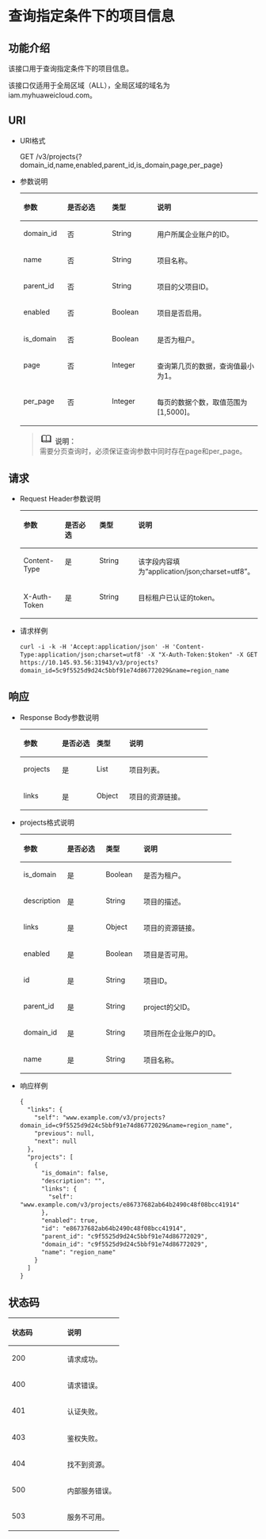 # 查询指定条件下的项目信息<a name="ZH-CN_TOPIC_0110485150"></a>

## 功能介绍<a name="s380dc90cda6c4acba39c06b7dd2ce1e9"></a>

该接口用于查询指定条件下的项目信息。

该接口仅适用于全局区域（ALL），全局区域的域名为iam.myhuaweicloud.com。

## URI<a name="sf615d5ea5cc44edf8d9960f0bc981e97"></a>

-   URI格式

    GET /v3/projects\{?domain\_id,name,enabled,parent\_id,is\_domain,page,per\_page\}


-   参数说明

    <a name="zh-cn_topic_0026585113_table47336128"></a>
    <table><thead align="left"><tr id="zh-cn_topic_0026585113_row49554687"><th class="cellrowborder" valign="top" width="18.421842184218423%" id="mcps1.1.5.1.1"><p id="zh-cn_topic_0026585113_p54506685"><a name="zh-cn_topic_0026585113_p54506685"></a><a name="zh-cn_topic_0026585113_p54506685"></a>参数</p>
    </th>
    <th class="cellrowborder" valign="top" width="18.79187918791879%" id="mcps1.1.5.1.2"><p id="zh-cn_topic_0026585113_p52965331"><a name="zh-cn_topic_0026585113_p52965331"></a><a name="zh-cn_topic_0026585113_p52965331"></a>是否必选</p>
    </th>
    <th class="cellrowborder" valign="top" width="19.021902190219024%" id="mcps1.1.5.1.3"><p id="zh-cn_topic_0026585113_p62333418"><a name="zh-cn_topic_0026585113_p62333418"></a><a name="zh-cn_topic_0026585113_p62333418"></a>类型</p>
    </th>
    <th class="cellrowborder" valign="top" width="43.76437643764376%" id="mcps1.1.5.1.4"><p id="zh-cn_topic_0026585113_p15842089"><a name="zh-cn_topic_0026585113_p15842089"></a><a name="zh-cn_topic_0026585113_p15842089"></a>说明</p>
    </th>
    </tr>
    </thead>
    <tbody><tr id="zh-cn_topic_0026585113_row8140857"><td class="cellrowborder" valign="top" width="18.421842184218423%" headers="mcps1.1.5.1.1 "><p id="zh-cn_topic_0026585113_p55429698"><a name="zh-cn_topic_0026585113_p55429698"></a><a name="zh-cn_topic_0026585113_p55429698"></a>domain_id</p>
    </td>
    <td class="cellrowborder" valign="top" width="18.79187918791879%" headers="mcps1.1.5.1.2 "><p id="zh-cn_topic_0026585113_p60620523"><a name="zh-cn_topic_0026585113_p60620523"></a><a name="zh-cn_topic_0026585113_p60620523"></a>否</p>
    </td>
    <td class="cellrowborder" valign="top" width="19.021902190219024%" headers="mcps1.1.5.1.3 "><p id="zh-cn_topic_0026585113_p11315292"><a name="zh-cn_topic_0026585113_p11315292"></a><a name="zh-cn_topic_0026585113_p11315292"></a>String</p>
    </td>
    <td class="cellrowborder" valign="top" width="43.76437643764376%" headers="mcps1.1.5.1.4 "><p id="zh-cn_topic_0026585113_p44123454"><a name="zh-cn_topic_0026585113_p44123454"></a><a name="zh-cn_topic_0026585113_p44123454"></a>用户所属企业账户的ID。</p>
    </td>
    </tr>
    <tr id="zh-cn_topic_0026585113_row61566768"><td class="cellrowborder" valign="top" width="18.421842184218423%" headers="mcps1.1.5.1.1 "><p id="zh-cn_topic_0026585113_p20852350"><a name="zh-cn_topic_0026585113_p20852350"></a><a name="zh-cn_topic_0026585113_p20852350"></a>name</p>
    </td>
    <td class="cellrowborder" valign="top" width="18.79187918791879%" headers="mcps1.1.5.1.2 "><p id="zh-cn_topic_0026585113_p11318800"><a name="zh-cn_topic_0026585113_p11318800"></a><a name="zh-cn_topic_0026585113_p11318800"></a>否</p>
    </td>
    <td class="cellrowborder" valign="top" width="19.021902190219024%" headers="mcps1.1.5.1.3 "><p id="zh-cn_topic_0026585113_p44407631"><a name="zh-cn_topic_0026585113_p44407631"></a><a name="zh-cn_topic_0026585113_p44407631"></a>String</p>
    </td>
    <td class="cellrowborder" valign="top" width="43.76437643764376%" headers="mcps1.1.5.1.4 "><p id="zh-cn_topic_0026585113_p40248354"><a name="zh-cn_topic_0026585113_p40248354"></a><a name="zh-cn_topic_0026585113_p40248354"></a>项目名称。</p>
    </td>
    </tr>
    <tr id="row7299172943813"><td class="cellrowborder" valign="top" width="18.421842184218423%" headers="mcps1.1.5.1.1 "><p id="p14121195319395"><a name="p14121195319395"></a><a name="p14121195319395"></a>parent_id</p>
    </td>
    <td class="cellrowborder" valign="top" width="18.79187918791879%" headers="mcps1.1.5.1.2 "><p id="p71215530394"><a name="p71215530394"></a><a name="p71215530394"></a>否</p>
    </td>
    <td class="cellrowborder" valign="top" width="19.021902190219024%" headers="mcps1.1.5.1.3 "><p id="p4121185320399"><a name="p4121185320399"></a><a name="p4121185320399"></a>String</p>
    </td>
    <td class="cellrowborder" valign="top" width="43.76437643764376%" headers="mcps1.1.5.1.4 "><p id="p171211453143913"><a name="p171211453143913"></a><a name="p171211453143913"></a>项目的父项目ID。</p>
    </td>
    </tr>
    <tr id="row111461543103820"><td class="cellrowborder" valign="top" width="18.421842184218423%" headers="mcps1.1.5.1.1 "><p id="p913943183913"><a name="p913943183913"></a><a name="p913943183913"></a>enabled</p>
    </td>
    <td class="cellrowborder" valign="top" width="18.79187918791879%" headers="mcps1.1.5.1.2 "><p id="p813983143913"><a name="p813983143913"></a><a name="p813983143913"></a>否</p>
    </td>
    <td class="cellrowborder" valign="top" width="19.021902190219024%" headers="mcps1.1.5.1.3 "><p id="p613918315398"><a name="p613918315398"></a><a name="p613918315398"></a>Boolean</p>
    </td>
    <td class="cellrowborder" valign="top" width="43.76437643764376%" headers="mcps1.1.5.1.4 "><p id="p181391532398"><a name="p181391532398"></a><a name="p181391532398"></a>项目是否启用。</p>
    </td>
    </tr>
    <tr id="row793683814389"><td class="cellrowborder" valign="top" width="18.421842184218423%" headers="mcps1.1.5.1.1 "><p id="p1213920333917"><a name="p1213920333917"></a><a name="p1213920333917"></a>is_domain</p>
    </td>
    <td class="cellrowborder" valign="top" width="18.79187918791879%" headers="mcps1.1.5.1.2 "><p id="p1013914313919"><a name="p1013914313919"></a><a name="p1013914313919"></a>否</p>
    </td>
    <td class="cellrowborder" valign="top" width="19.021902190219024%" headers="mcps1.1.5.1.3 "><p id="p181391537399"><a name="p181391537399"></a><a name="p181391537399"></a>Boolean</p>
    </td>
    <td class="cellrowborder" valign="top" width="43.76437643764376%" headers="mcps1.1.5.1.4 "><p id="p12139183153915"><a name="p12139183153915"></a><a name="p12139183153915"></a>是否为租户。</p>
    </td>
    </tr>
    <tr id="row3301961143855"><td class="cellrowborder" valign="top" width="18.421842184218423%" headers="mcps1.1.5.1.1 "><p id="p5159279014395"><a name="p5159279014395"></a><a name="p5159279014395"></a>page</p>
    </td>
    <td class="cellrowborder" valign="top" width="18.79187918791879%" headers="mcps1.1.5.1.2 "><p id="p1826646714395"><a name="p1826646714395"></a><a name="p1826646714395"></a>否</p>
    </td>
    <td class="cellrowborder" valign="top" width="19.021902190219024%" headers="mcps1.1.5.1.3 "><p id="p318887714395"><a name="p318887714395"></a><a name="p318887714395"></a>Integer</p>
    </td>
    <td class="cellrowborder" valign="top" width="43.76437643764376%" headers="mcps1.1.5.1.4 "><p id="p5697247514395"><a name="p5697247514395"></a><a name="p5697247514395"></a>查询第几页的数据，查询值最小为1。</p>
    </td>
    </tr>
    <tr id="row791068914390"><td class="cellrowborder" valign="top" width="18.421842184218423%" headers="mcps1.1.5.1.1 "><p id="p5965671114395"><a name="p5965671114395"></a><a name="p5965671114395"></a>per_page</p>
    </td>
    <td class="cellrowborder" valign="top" width="18.79187918791879%" headers="mcps1.1.5.1.2 "><p id="p35544014395"><a name="p35544014395"></a><a name="p35544014395"></a>否</p>
    </td>
    <td class="cellrowborder" valign="top" width="19.021902190219024%" headers="mcps1.1.5.1.3 "><p id="p2879064914395"><a name="p2879064914395"></a><a name="p2879064914395"></a>Integer</p>
    </td>
    <td class="cellrowborder" valign="top" width="43.76437643764376%" headers="mcps1.1.5.1.4 "><p id="p5034119414395"><a name="p5034119414395"></a><a name="p5034119414395"></a>每页的数据个数，取值范围为[1,5000]。</p>
    </td>
    </tr>
    </tbody>
    </table>

    >![](public_sys-resources/icon-note.gif) **说明：**   
    >需要分页查询时，必须保证查询参数中同时存在page和per\_page。  


## 请求<a name="sf15b8a66213e4cbebbe19daa3db9f159"></a>

-   Request Header参数说明

    <a name="zh-cn_topic_0026585113_table19967814"></a>
    <table><thead align="left"><tr id="zh-cn_topic_0026585113_row62835574"><th class="cellrowborder" valign="top" width="18.23%" id="mcps1.1.5.1.1"><p id="zh-cn_topic_0026585113_p56516768"><a name="zh-cn_topic_0026585113_p56516768"></a><a name="zh-cn_topic_0026585113_p56516768"></a>参数</p>
    </th>
    <th class="cellrowborder" valign="top" width="19.05%" id="mcps1.1.5.1.2"><p id="zh-cn_topic_0026585113_p14455523"><a name="zh-cn_topic_0026585113_p14455523"></a><a name="zh-cn_topic_0026585113_p14455523"></a>是否必选</p>
    </th>
    <th class="cellrowborder" valign="top" width="19.15%" id="mcps1.1.5.1.3"><p id="zh-cn_topic_0026585113_p30046694"><a name="zh-cn_topic_0026585113_p30046694"></a><a name="zh-cn_topic_0026585113_p30046694"></a>类型</p>
    </th>
    <th class="cellrowborder" valign="top" width="43.57%" id="mcps1.1.5.1.4"><p id="zh-cn_topic_0026585113_p17863121"><a name="zh-cn_topic_0026585113_p17863121"></a><a name="zh-cn_topic_0026585113_p17863121"></a>说明</p>
    </th>
    </tr>
    </thead>
    <tbody><tr id="rd830396628d84ea2a78249340dc8e6e5"><td class="cellrowborder" valign="top" width="18.23%" headers="mcps1.1.5.1.1 "><p id="ae69f4e1f183d4e6a82a447c6c51dd3bb"><a name="ae69f4e1f183d4e6a82a447c6c51dd3bb"></a><a name="ae69f4e1f183d4e6a82a447c6c51dd3bb"></a>Content-Type</p>
    </td>
    <td class="cellrowborder" valign="top" width="19.05%" headers="mcps1.1.5.1.2 "><p id="a46e7614fe7524390be4c0cfe6e146512"><a name="a46e7614fe7524390be4c0cfe6e146512"></a><a name="a46e7614fe7524390be4c0cfe6e146512"></a>是</p>
    </td>
    <td class="cellrowborder" valign="top" width="19.15%" headers="mcps1.1.5.1.3 "><p id="a9172a1617e4c423ca144149fbf806f52"><a name="a9172a1617e4c423ca144149fbf806f52"></a><a name="a9172a1617e4c423ca144149fbf806f52"></a>String</p>
    </td>
    <td class="cellrowborder" valign="top" width="43.57%" headers="mcps1.1.5.1.4 "><p id="a8a69e5f2739b4fcc996e01ae20ecbaf3"><a name="a8a69e5f2739b4fcc996e01ae20ecbaf3"></a><a name="a8a69e5f2739b4fcc996e01ae20ecbaf3"></a>该字段内容填为<span class="parmvalue" id="parmvalue18729171017222"><a name="parmvalue18729171017222"></a><a name="parmvalue18729171017222"></a>“application/json;charset=utf8”</span>。</p>
    </td>
    </tr>
    <tr id="zh-cn_topic_0026585113_row37626701"><td class="cellrowborder" valign="top" width="18.23%" headers="mcps1.1.5.1.1 "><p id="zh-cn_topic_0026585113_p27863937"><a name="zh-cn_topic_0026585113_p27863937"></a><a name="zh-cn_topic_0026585113_p27863937"></a>X-Auth-Token</p>
    </td>
    <td class="cellrowborder" valign="top" width="19.05%" headers="mcps1.1.5.1.2 "><p id="zh-cn_topic_0026585113_p42386454"><a name="zh-cn_topic_0026585113_p42386454"></a><a name="zh-cn_topic_0026585113_p42386454"></a>是</p>
    </td>
    <td class="cellrowborder" valign="top" width="19.15%" headers="mcps1.1.5.1.3 "><p id="zh-cn_topic_0026585113_p10750772"><a name="zh-cn_topic_0026585113_p10750772"></a><a name="zh-cn_topic_0026585113_p10750772"></a>String</p>
    </td>
    <td class="cellrowborder" valign="top" width="43.57%" headers="mcps1.1.5.1.4 "><p id="p52774644194451"><a name="p52774644194451"></a><a name="p52774644194451"></a>目标租户已认证的token。</p>
    </td>
    </tr>
    </tbody>
    </table>

-   请求样例

    ```
    curl -i -k -H 'Accept:application/json' -H 'Content-Type:application/json;charset=utf8' -X "X-Auth-Token:$token" -X GET https://10.145.93.56:31943/v3/projects?domain_id=5c9f5525d9d24c5bbf91e74d86772029&name=region_name
    ```


## 响应<a name="s50fc4d2354714f279e24d075fbc04a26"></a>

-   Response Body参数说明

    <a name="t1266dd240c3649048c9f42af34a0686b"></a>
    <table><thead align="left"><tr id="rd8ac2cd80e4b47d684b61df4f3c570cf"><th class="cellrowborder" valign="top" width="20.49%" id="mcps1.1.5.1.1"><p id="ad167d1bf89ca443eac693ea562da12a3"><a name="ad167d1bf89ca443eac693ea562da12a3"></a><a name="ad167d1bf89ca443eac693ea562da12a3"></a>参数</p>
    </th>
    <th class="cellrowborder" valign="top" width="18.48%" id="mcps1.1.5.1.2"><p id="aad08ea1f8c8e4a42a1a81112a74cb237"><a name="aad08ea1f8c8e4a42a1a81112a74cb237"></a><a name="aad08ea1f8c8e4a42a1a81112a74cb237"></a>是否必选</p>
    </th>
    <th class="cellrowborder" valign="top" width="17.36%" id="mcps1.1.5.1.3"><p id="a9b5fafff0348408893dcc06fbe0b1186"><a name="a9b5fafff0348408893dcc06fbe0b1186"></a><a name="a9b5fafff0348408893dcc06fbe0b1186"></a>类型</p>
    </th>
    <th class="cellrowborder" valign="top" width="43.669999999999995%" id="mcps1.1.5.1.4"><p id="ad002a0bf107a468884a5777e55f837f6"><a name="ad002a0bf107a468884a5777e55f837f6"></a><a name="ad002a0bf107a468884a5777e55f837f6"></a>说明</p>
    </th>
    </tr>
    </thead>
    <tbody><tr id="ref3b81e8e64e418c961ca1bce6f25280"><td class="cellrowborder" valign="top" width="20.49%" headers="mcps1.1.5.1.1 "><p id="abb2b4d81b907497da50ad4f12760f7dc"><a name="abb2b4d81b907497da50ad4f12760f7dc"></a><a name="abb2b4d81b907497da50ad4f12760f7dc"></a>projects</p>
    </td>
    <td class="cellrowborder" valign="top" width="18.48%" headers="mcps1.1.5.1.2 "><p id="a7e49a4eaca054e36ba774b0cdc492081"><a name="a7e49a4eaca054e36ba774b0cdc492081"></a><a name="a7e49a4eaca054e36ba774b0cdc492081"></a>是</p>
    </td>
    <td class="cellrowborder" valign="top" width="17.36%" headers="mcps1.1.5.1.3 "><p id="af41e29e0e266400c900609efde3aaf39"><a name="af41e29e0e266400c900609efde3aaf39"></a><a name="af41e29e0e266400c900609efde3aaf39"></a>List</p>
    </td>
    <td class="cellrowborder" valign="top" width="43.669999999999995%" headers="mcps1.1.5.1.4 "><p id="a8ded0409c6d948dc82f7f779a4cfa5b8"><a name="a8ded0409c6d948dc82f7f779a4cfa5b8"></a><a name="a8ded0409c6d948dc82f7f779a4cfa5b8"></a>项目列表。</p>
    </td>
    </tr>
    <tr id="row17979111841518"><td class="cellrowborder" valign="top" width="20.49%" headers="mcps1.1.5.1.1 "><p id="p34207706172552"><a name="p34207706172552"></a><a name="p34207706172552"></a>links</p>
    </td>
    <td class="cellrowborder" valign="top" width="18.48%" headers="mcps1.1.5.1.2 "><p id="p19360826172552"><a name="p19360826172552"></a><a name="p19360826172552"></a>是</p>
    </td>
    <td class="cellrowborder" valign="top" width="17.36%" headers="mcps1.1.5.1.3 "><p id="p24723091172552"><a name="p24723091172552"></a><a name="p24723091172552"></a>Object</p>
    </td>
    <td class="cellrowborder" valign="top" width="43.669999999999995%" headers="mcps1.1.5.1.4 "><p id="p56413324172552"><a name="p56413324172552"></a><a name="p56413324172552"></a>项目的资源链接。</p>
    </td>
    </tr>
    </tbody>
    </table>

-   projects格式说明

    <a name="t3ef10d134105438f922a72ac36adbe13"></a>
    <table><thead align="left"><tr id="ra836795da3204436ad115c6d63f33cb3"><th class="cellrowborder" valign="top" width="20.61%" id="mcps1.1.5.1.1"><p id="a915f4fa2492a4fa3b5fc5b52cb975ed3"><a name="a915f4fa2492a4fa3b5fc5b52cb975ed3"></a><a name="a915f4fa2492a4fa3b5fc5b52cb975ed3"></a>参数</p>
    </th>
    <th class="cellrowborder" valign="top" width="18.23%" id="mcps1.1.5.1.2"><p id="aeb29128c8bc6489593aaf12297635c52"><a name="aeb29128c8bc6489593aaf12297635c52"></a><a name="aeb29128c8bc6489593aaf12297635c52"></a>是否必选</p>
    </th>
    <th class="cellrowborder" valign="top" width="17.86%" id="mcps1.1.5.1.3"><p id="a367df15999ce47aa8fa2550bb2d3df9a"><a name="a367df15999ce47aa8fa2550bb2d3df9a"></a><a name="a367df15999ce47aa8fa2550bb2d3df9a"></a>类型</p>
    </th>
    <th class="cellrowborder" valign="top" width="43.3%" id="mcps1.1.5.1.4"><p id="a16a6b7e4145e4fbabf25e75163ec3f95"><a name="a16a6b7e4145e4fbabf25e75163ec3f95"></a><a name="a16a6b7e4145e4fbabf25e75163ec3f95"></a>说明</p>
    </th>
    </tr>
    </thead>
    <tbody><tr id="row1630172942012"><td class="cellrowborder" valign="top" width="20.61%" headers="mcps1.1.5.1.1 "><p id="p6161946154521"><a name="p6161946154521"></a><a name="p6161946154521"></a>is_domain</p>
    </td>
    <td class="cellrowborder" valign="top" width="18.23%" headers="mcps1.1.5.1.2 "><p id="p21721285154521"><a name="p21721285154521"></a><a name="p21721285154521"></a>是</p>
    </td>
    <td class="cellrowborder" valign="top" width="17.86%" headers="mcps1.1.5.1.3 "><p id="p41042049154521"><a name="p41042049154521"></a><a name="p41042049154521"></a>Boolean</p>
    </td>
    <td class="cellrowborder" valign="top" width="43.3%" headers="mcps1.1.5.1.4 "><p id="p305652154521"><a name="p305652154521"></a><a name="p305652154521"></a>是否为租户。</p>
    </td>
    </tr>
    <tr id="r6aa1186cf8554a019ac2b2130cf5b8d2"><td class="cellrowborder" valign="top" width="20.61%" headers="mcps1.1.5.1.1 "><p id="a1441367937eb4233b8cda7012259c030"><a name="a1441367937eb4233b8cda7012259c030"></a><a name="a1441367937eb4233b8cda7012259c030"></a>description</p>
    </td>
    <td class="cellrowborder" valign="top" width="18.23%" headers="mcps1.1.5.1.2 "><p id="a69f17d6e57f544fb90861e9a8297a485"><a name="a69f17d6e57f544fb90861e9a8297a485"></a><a name="a69f17d6e57f544fb90861e9a8297a485"></a>是</p>
    </td>
    <td class="cellrowborder" valign="top" width="17.86%" headers="mcps1.1.5.1.3 "><p id="a1a749c575c9b40049712221af5070e71"><a name="a1a749c575c9b40049712221af5070e71"></a><a name="a1a749c575c9b40049712221af5070e71"></a>String</p>
    </td>
    <td class="cellrowborder" valign="top" width="43.3%" headers="mcps1.1.5.1.4 "><p id="ace0495cc79a34a2690c98b2dc69b4768"><a name="ace0495cc79a34a2690c98b2dc69b4768"></a><a name="ace0495cc79a34a2690c98b2dc69b4768"></a>项目的描述。</p>
    </td>
    </tr>
    <tr id="row13801134313207"><td class="cellrowborder" valign="top" width="20.61%" headers="mcps1.1.5.1.1 "><p id="p1080120431207"><a name="p1080120431207"></a><a name="p1080120431207"></a>links</p>
    </td>
    <td class="cellrowborder" valign="top" width="18.23%" headers="mcps1.1.5.1.2 "><p id="p2705079812952"><a name="p2705079812952"></a><a name="p2705079812952"></a>是</p>
    </td>
    <td class="cellrowborder" valign="top" width="17.86%" headers="mcps1.1.5.1.3 "><p id="p4363103412952"><a name="p4363103412952"></a><a name="p4363103412952"></a>Object</p>
    </td>
    <td class="cellrowborder" valign="top" width="43.3%" headers="mcps1.1.5.1.4 "><p id="p4445286212952"><a name="p4445286212952"></a><a name="p4445286212952"></a>项目的资源链接。</p>
    </td>
    </tr>
    <tr id="rb2ba995189ec478eb5d1181d3bb7be1c"><td class="cellrowborder" valign="top" width="20.61%" headers="mcps1.1.5.1.1 "><p id="aa1005da54f2c4746ae99676d14ab012d"><a name="aa1005da54f2c4746ae99676d14ab012d"></a><a name="aa1005da54f2c4746ae99676d14ab012d"></a>enabled</p>
    </td>
    <td class="cellrowborder" valign="top" width="18.23%" headers="mcps1.1.5.1.2 "><p id="a6d0540b177e34775b18c670cf5cd46bc"><a name="a6d0540b177e34775b18c670cf5cd46bc"></a><a name="a6d0540b177e34775b18c670cf5cd46bc"></a>是</p>
    </td>
    <td class="cellrowborder" valign="top" width="17.86%" headers="mcps1.1.5.1.3 "><p id="a65f6a6fc5a364d868072c58eeab90325"><a name="a65f6a6fc5a364d868072c58eeab90325"></a><a name="a65f6a6fc5a364d868072c58eeab90325"></a>Boolean</p>
    </td>
    <td class="cellrowborder" valign="top" width="43.3%" headers="mcps1.1.5.1.4 "><p id="ababe5d21d4764e209d225a4cea9b9fa2"><a name="ababe5d21d4764e209d225a4cea9b9fa2"></a><a name="ababe5d21d4764e209d225a4cea9b9fa2"></a>项目是否可用。</p>
    </td>
    </tr>
    <tr id="r41522dc2bd8d475b8d2a16af17d5213b"><td class="cellrowborder" valign="top" width="20.61%" headers="mcps1.1.5.1.1 "><p id="a2501c5b12ff94e338c0930e6c321af90"><a name="a2501c5b12ff94e338c0930e6c321af90"></a><a name="a2501c5b12ff94e338c0930e6c321af90"></a>id</p>
    </td>
    <td class="cellrowborder" valign="top" width="18.23%" headers="mcps1.1.5.1.2 "><p id="af10224f581d946cb91a49683adf34271"><a name="af10224f581d946cb91a49683adf34271"></a><a name="af10224f581d946cb91a49683adf34271"></a>是</p>
    </td>
    <td class="cellrowborder" valign="top" width="17.86%" headers="mcps1.1.5.1.3 "><p id="a0316e95fb756489a82f70ae562c523b4"><a name="a0316e95fb756489a82f70ae562c523b4"></a><a name="a0316e95fb756489a82f70ae562c523b4"></a>String</p>
    </td>
    <td class="cellrowborder" valign="top" width="43.3%" headers="mcps1.1.5.1.4 "><p id="af5ce8c5c520f468895f28d74f6eb4540"><a name="af5ce8c5c520f468895f28d74f6eb4540"></a><a name="af5ce8c5c520f468895f28d74f6eb4540"></a>项目ID。</p>
    </td>
    </tr>
    <tr id="row2537965212"><td class="cellrowborder" valign="top" width="20.61%" headers="mcps1.1.5.1.1 "><p id="p49220723154521"><a name="p49220723154521"></a><a name="p49220723154521"></a>parent_id</p>
    </td>
    <td class="cellrowborder" valign="top" width="18.23%" headers="mcps1.1.5.1.2 "><p id="p64815690154521"><a name="p64815690154521"></a><a name="p64815690154521"></a>是</p>
    </td>
    <td class="cellrowborder" valign="top" width="17.86%" headers="mcps1.1.5.1.3 "><p id="p65672473154521"><a name="p65672473154521"></a><a name="p65672473154521"></a>String</p>
    </td>
    <td class="cellrowborder" valign="top" width="43.3%" headers="mcps1.1.5.1.4 "><p id="p30787847154521"><a name="p30787847154521"></a><a name="p30787847154521"></a>project的父ID。</p>
    </td>
    </tr>
    <tr id="r1208cbb1496440d89eb758b2cd80d578"><td class="cellrowborder" valign="top" width="20.61%" headers="mcps1.1.5.1.1 "><p id="a4504807eb899465fb0ce3ac82d7013dc"><a name="a4504807eb899465fb0ce3ac82d7013dc"></a><a name="a4504807eb899465fb0ce3ac82d7013dc"></a>domain_id</p>
    </td>
    <td class="cellrowborder" valign="top" width="18.23%" headers="mcps1.1.5.1.2 "><p id="zh-cn_topic_0026585113_p386591205643"><a name="zh-cn_topic_0026585113_p386591205643"></a><a name="zh-cn_topic_0026585113_p386591205643"></a>是</p>
    </td>
    <td class="cellrowborder" valign="top" width="17.86%" headers="mcps1.1.5.1.3 "><p id="a293aacc9b5354786a8b30a063a186b02"><a name="a293aacc9b5354786a8b30a063a186b02"></a><a name="a293aacc9b5354786a8b30a063a186b02"></a>String</p>
    </td>
    <td class="cellrowborder" valign="top" width="43.3%" headers="mcps1.1.5.1.4 "><p id="aa1138dcdd40340039e621e7abf0332e1"><a name="aa1138dcdd40340039e621e7abf0332e1"></a><a name="aa1138dcdd40340039e621e7abf0332e1"></a>项目所在企业账户的ID。</p>
    </td>
    </tr>
    <tr id="rbe8775b4e77a4b08be093de05e7bcbf3"><td class="cellrowborder" valign="top" width="20.61%" headers="mcps1.1.5.1.1 "><p id="acc4c499e1b2f4bdd98e5c7acd4e8861b"><a name="acc4c499e1b2f4bdd98e5c7acd4e8861b"></a><a name="acc4c499e1b2f4bdd98e5c7acd4e8861b"></a>name</p>
    </td>
    <td class="cellrowborder" valign="top" width="18.23%" headers="mcps1.1.5.1.2 "><p id="a4bf5dfe715d342e0a883343cbcf8181a"><a name="a4bf5dfe715d342e0a883343cbcf8181a"></a><a name="a4bf5dfe715d342e0a883343cbcf8181a"></a>是</p>
    </td>
    <td class="cellrowborder" valign="top" width="17.86%" headers="mcps1.1.5.1.3 "><p id="a8c424bac7d93444dbc647a1d5c5c21e4"><a name="a8c424bac7d93444dbc647a1d5c5c21e4"></a><a name="a8c424bac7d93444dbc647a1d5c5c21e4"></a>String</p>
    </td>
    <td class="cellrowborder" valign="top" width="43.3%" headers="mcps1.1.5.1.4 "><p id="afc48731c8a2e4c66a56ac245f7a1e34e"><a name="afc48731c8a2e4c66a56ac245f7a1e34e"></a><a name="afc48731c8a2e4c66a56ac245f7a1e34e"></a>项目名称。</p>
    </td>
    </tr>
    </tbody>
    </table>


-   响应样例

    ```
    {
      "links": {
        "self": "www.example.com/v3/projects?domain_id=c9f5525d9d24c5bbf91e74d86772029&name=region_name",
        "previous": null,
        "next": null
      },
      "projects": [
        {
          "is_domain": false,
          "description": "",
          "links": {
            "self": "www.example.com/v3/projects/e86737682ab64b2490c48f08bcc41914"
          },
          "enabled": true,
          "id": "e86737682ab64b2490c48f08bcc41914",
          "parent_id": "c9f5525d9d24c5bbf91e74d86772029",
          "domain_id": "c9f5525d9d24c5bbf91e74d86772029",
          "name": "region_name"
        }
      ]
    }
    ```


## 状态码<a name="s791625f7e91045a99dacb83eeaeab0ca"></a>

<a name="zh-cn_topic_0026585113_table8268111"></a>
<table><thead align="left"><tr id="zh-cn_topic_0026585113_row6757235"><th class="cellrowborder" valign="top" width="50%" id="mcps1.1.3.1.1"><p id="zh-cn_topic_0026585113_p10465156"><a name="zh-cn_topic_0026585113_p10465156"></a><a name="zh-cn_topic_0026585113_p10465156"></a>状态码</p>
</th>
<th class="cellrowborder" valign="top" width="50%" id="mcps1.1.3.1.2"><p id="zh-cn_topic_0026585113_p42371273"><a name="zh-cn_topic_0026585113_p42371273"></a><a name="zh-cn_topic_0026585113_p42371273"></a>说明</p>
</th>
</tr>
</thead>
<tbody><tr id="reb721646e2bd423dba003e9081c1d4da"><td class="cellrowborder" valign="top" width="50%" headers="mcps1.1.3.1.1 "><p id="a2e8a8ee7a72c45d38d3b5b39c17806b6"><a name="a2e8a8ee7a72c45d38d3b5b39c17806b6"></a><a name="a2e8a8ee7a72c45d38d3b5b39c17806b6"></a>200</p>
</td>
<td class="cellrowborder" valign="top" width="50%" headers="mcps1.1.3.1.2 "><p id="a5554a6af41f04ac0bfe75e541afdb6f7"><a name="a5554a6af41f04ac0bfe75e541afdb6f7"></a><a name="a5554a6af41f04ac0bfe75e541afdb6f7"></a>请求成功。</p>
</td>
</tr>
<tr id="r94c2894d0685406eb347de138998e50d"><td class="cellrowborder" valign="top" width="50%" headers="mcps1.1.3.1.1 "><p id="a7039248d16864cfdb145042196dd0a4d"><a name="a7039248d16864cfdb145042196dd0a4d"></a><a name="a7039248d16864cfdb145042196dd0a4d"></a>400</p>
</td>
<td class="cellrowborder" valign="top" width="50%" headers="mcps1.1.3.1.2 "><p id="a228f52291c964a8cb61e9f4cfa8835b2"><a name="a228f52291c964a8cb61e9f4cfa8835b2"></a><a name="a228f52291c964a8cb61e9f4cfa8835b2"></a>请求错误。</p>
</td>
</tr>
<tr id="r82fdd253c453410ea60c395495e4fa6d"><td class="cellrowborder" valign="top" width="50%" headers="mcps1.1.3.1.1 "><p id="a087911f0192d4b1683fb93e6ed500ef6"><a name="a087911f0192d4b1683fb93e6ed500ef6"></a><a name="a087911f0192d4b1683fb93e6ed500ef6"></a>401</p>
</td>
<td class="cellrowborder" valign="top" width="50%" headers="mcps1.1.3.1.2 "><p id="a5d0da0ddd2de45ca9631c290a74f45cd"><a name="a5d0da0ddd2de45ca9631c290a74f45cd"></a><a name="a5d0da0ddd2de45ca9631c290a74f45cd"></a>认证失败。</p>
</td>
</tr>
<tr id="re70fedbf4a8648a181e8a88d0b6f7b34"><td class="cellrowborder" valign="top" width="50%" headers="mcps1.1.3.1.1 "><p id="ad629b774064a4284ad2377c059ed5631"><a name="ad629b774064a4284ad2377c059ed5631"></a><a name="ad629b774064a4284ad2377c059ed5631"></a>403</p>
</td>
<td class="cellrowborder" valign="top" width="50%" headers="mcps1.1.3.1.2 "><p id="aa87e9b92d9d743ad80f53fb31fca0748"><a name="aa87e9b92d9d743ad80f53fb31fca0748"></a><a name="aa87e9b92d9d743ad80f53fb31fca0748"></a>鉴权失败。</p>
</td>
</tr>
<tr id="r68339f474aee485fb565034249fd9965"><td class="cellrowborder" valign="top" width="50%" headers="mcps1.1.3.1.1 "><p id="acf8367d1dbd7416c97e8111d6d73da12"><a name="acf8367d1dbd7416c97e8111d6d73da12"></a><a name="acf8367d1dbd7416c97e8111d6d73da12"></a>404</p>
</td>
<td class="cellrowborder" valign="top" width="50%" headers="mcps1.1.3.1.2 "><p id="a02f598d0b2ac43cf823fd56654688995"><a name="a02f598d0b2ac43cf823fd56654688995"></a><a name="a02f598d0b2ac43cf823fd56654688995"></a>找不到资源。</p>
</td>
</tr>
<tr id="rb43cf0f7e13e4339bdc3c2b940fa979e"><td class="cellrowborder" valign="top" width="50%" headers="mcps1.1.3.1.1 "><p id="a887894ab473844529e048190c04a42c1"><a name="a887894ab473844529e048190c04a42c1"></a><a name="a887894ab473844529e048190c04a42c1"></a>500</p>
</td>
<td class="cellrowborder" valign="top" width="50%" headers="mcps1.1.3.1.2 "><p id="a6524f6b7ad6b432a9b23621e0e3b0149"><a name="a6524f6b7ad6b432a9b23621e0e3b0149"></a><a name="a6524f6b7ad6b432a9b23621e0e3b0149"></a>内部服务错误。</p>
</td>
</tr>
<tr id="r322cf83b8af244cd8799c052cd4eee43"><td class="cellrowborder" valign="top" width="50%" headers="mcps1.1.3.1.1 "><p id="a46a4bb51a0d7448097fc34697403f919"><a name="a46a4bb51a0d7448097fc34697403f919"></a><a name="a46a4bb51a0d7448097fc34697403f919"></a>503</p>
</td>
<td class="cellrowborder" valign="top" width="50%" headers="mcps1.1.3.1.2 "><p id="a9e597e4f5b40449aa94be1f6935a031d"><a name="a9e597e4f5b40449aa94be1f6935a031d"></a><a name="a9e597e4f5b40449aa94be1f6935a031d"></a>服务不可用。</p>
</td>
</tr>
</tbody>
</table>

